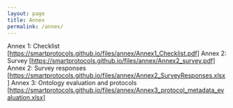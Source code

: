 ```yaml
---
layout: page
title: Annex
permalink: /annex/
---
```

Annex 1: Checklist [https://smartprotocols.github.io/files/annex/Annex1_Checklist.pdf]
Annex 2: Survey [https://smartprotocols.github.io/files/annex/Annex2_survey.pdf]
Annex 2: Survey responses [https://smartprotocols.github.io/files/annex/Annex2_SurveyResponses.xlsx]
Annex 3: Ontology evaluation and protocols [https://smartprotocols.github.io/files/annex/Annex3_protocol_metadata_evaluation.xlsx]